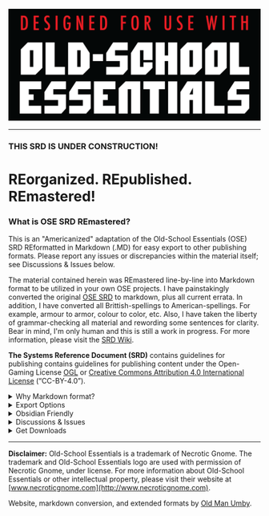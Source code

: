 
![OSE Logo](OSE.Logo.Black.png)

---

### THIS SRD IS UNDER CONSTRUCTION!

# REorganized. REpublished. REmastered!

### What is OSE SRD REmastered?

This is an "Americanized" adaptation of the Old-School Essentials (OSE) SRD REformatted in Markdown (.MD) for easy export to other publishing formats. Please report any issues or discrepancies within the material itself; see Discussions & Issues below.

The material contained herein was REmastered line-by-line into Markdown format to be utilized in your own OSE projects. I have painstakingly converted the original [OSE SRD](https://oldschoolessentials.necroticgnome.com/srd/index.php/Main_Page) to markdown, plus all current errata. In addition, I have converted all Brittish-spellings to American-spellings. For example, armour to armor, colour to color, etc. Also, I have taken the liberty of grammar-checking all material and rewording some sentences for clarity. Bear in mind, I'm only human and this is still a work in progress. For more information, please visit the [SRD Wiki](https://srd.wiki).

**The Systems Reference Document (SRD)** contains guidelines for publishing contains guidelines for publishing content under the Open-Gaming License [OGL](https://oldschoolessentials.necroticgnome.com/srd/index.php/Open_Game_License) or [Creative Commons Attribution 4.0 International License](https://creativecommons.org/licenses/by/4.0/legalcode) (“CC-BY-4.0”).

<details>
 <summary>Why Markdown format?</summary>

Markdown is a lightweight markup language with plain text formatting syntax created by [John Gruber](https://daringfireball.net). By its very nature, being a plain text file, it is designed to add future-proofing to any set of documents while still maintaining basic text and table formatting options. In addition, Markdown may be exported to HTML and many other formats using a number of various Markdown editors. Markdown is often used to format readme files, for writing books, blogs, and messages, or to simply create rich text using plain text in a Markdown editor.

</details>

<details>
 <summary>Export Options</summary>

I recommend using the following Markdown applications to edit the material:

* [Typora](https://typora.io): $15 (Pay Once)
* [Visual Studio Code](https://code.visualstudio.com/Download): FREE!

To export Markdown to various publishing formats, I recommend using Typora (listed above) as it has many good export options which will satify the majority of users. Most any good Markdown editors will offer basic exports. However, if you want more options, [PanWriter](https://panwriter.com) is the best solution. However, for PanWiter to function properly, the following applications must also be installed to maximize your export options:

* [Download PanDoc](https://github.com/jgm/pandoc/releases/download/2.19.2/pandoc-2.19.2-macOS.pkg)

Alternatively, you can install pandoc using Homebrew:

`brew install pandoc`

Homebrew can also install other software that integrates with Pandoc. For example, to install librsvg (its rsvg-convert covers formats without SVG support), Python (to use Pandoc filters), and BasicTeX (to typeset PDFs with LaTeX):

`brew install librsvg python homebrew/cask/basictex`

Note: On unsupported versions of macOS (more than three releases old), Homebrew installs from the source, which takes additional time and disk space for the ghc compiler and dependent Haskell libraries.

There is a zip file containing the binaries and man pages, for those who prefer not to use the installer. Simply unzip the file and move the binaries and man pages to whatever directory you like.

By default, Pandoc creates PDFs using LaTeX. Because a full MacTeX installation uses four gigabytes of disk space, we recommend BasicTeX or TinyTeX and using the tlmgr tool to install additional packages as needed. If you receive errors warning of fonts not found:

`tlmgr install collection-fontsrecommended`

</details>

<details>
 <summary>Obsidian Friendly</summary>

This adaption of the OSE SRD is designed specifically for PKM applications like Obsidian. [Obsidian.md](https://obsidian.md) is a powerful knowledge base on top of a local folder of plain text Markdown files. That definition sounds simple; however, Obsidian is much, much more. Visit [Josh Plunket's YouTube Channel](https://www.youtube.com/c/JoshPlunkett/videos) to learn more about using Obsidian for your roleplaying game campaign management.

</details>

<details>
 <summary>Discussions & Issues</summary>

Feel free to visit our [discussion](https://github.com/OldManUmby/OSE.SRD.Wiki/discussions) forum to examine publishing ideas regarding the D&D SRD. Please **REport** any [issues](https://github.com/OldManUmby/OSE.SRD.Wiki/issues) you find through Github. As an alternative, you can **REfork & REuse** this project through a GitHub [pull request](https://github.com/OldManUmby/OSE.SRD.Wiki/pulls).

</details>

<details>
 <summary>Get Downloads</summary>

* Download the latest [Release](https://github.com/OldManUmby/OSE.SRD.Wiki/releases).
* Download OSE official [Basic Rules](https://necroticgnome.com/products/old-school-essentials-basic-rules).
* Download OSE official [Errata](https://docs.google.com/document/d/1dzQnig4CNET8-1yLJgOfYdssc70oUp5rGfGUZuBZBQE/edit#heading=h.8u1si328qbpn).
* Download OSE official [Characters Sheets]([http://dnd.wizards.com/articles/features/character_sheets](https://necroticgnome.com/collections/free-downloads)).

</details>

---

**Disclaimer:** Old-School Essentials is a trademark of Necrotic Gnome. The trademark and Old-School Essentials logo are used with permission of Necrotic Gnome, under license. For more information about Old-School Essentials or other intellectual property, please visit their website at [www.necroticgnome.com](http://www.necroticgnome.com).

Website, markdown conversion, and extended formats by [Old Man Umby](http://www.oldmanumby.com).
